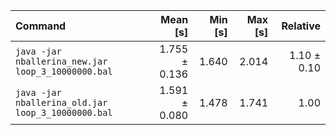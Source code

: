 | Command | Mean [s] | Min [s] | Max [s] | Relative |
|:---|---:|---:|---:|---:|
| `java -jar nballerina_new.jar loop_3_10000000.bal` | 1.755 ± 0.136 | 1.640 | 2.014 | 1.10 ± 0.10 |
| `java -jar nballerina_old.jar loop_3_10000000.bal` | 1.591 ± 0.080 | 1.478 | 1.741 | 1.00 |
